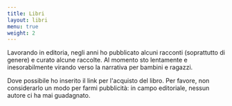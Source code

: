```yaml
---
title: Libri
layout: libri
menu: true
weight: 2
---
```


Lavorando in editoria, negli anni ho pubblicato alcuni racconti (soprattutto di genere) e curato alcune raccolte.  Al momento sto lentamente e inesorabilmente virando verso la narrativa per bambini e ragazzi.

Dove possibile ho inserito il link per l'acquisto del libro.  Per favore, non considerarlo un modo per farmi pubblicità: in campo editoriale, nessun autore ci ha mai guadagnato.

